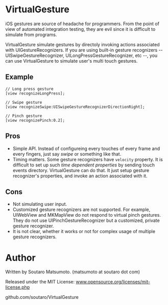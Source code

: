 # VirtualGesture

iOS gestures are source of headache for programmers. From the point of
view of automated integration testing, they are evil since it is
difficult to simulate from programs.

VirtualGesture simulate gestures by directoly invoking actions
associated with UIGestureRecognizers. If you are using built-in
gesture recognizers -- UISwipeGestureRecognizer,
UILongPressGestureRecognizer, etc --, you can use VirtualGesture to
simulate user's multi touch gestures.

## Example

    // Long press gesture
    [view recognizeLongPress];
    
    // Swipe gesture
    [view recognizeSwipe:UISwipeGestureRecognizerDirectionRight];
    
    // Pinch gesture
    [view recognizePinch:0.2];

## Pros

* Simple API. Instead of configureing every touches of every frame and
  every fingers, just say *swipe* or something like that.
* Timing matters. Some gesture recognizers have `velocity` property.
  It is difficult to set up such *time dependent properties* by
  sending touch events directory. VirtualGesture can do that. It just
  setup gesture recognizer's properties, and invoke an action
  associated with it.

## Cons

* Not simulating user input.
* Customized gesture recognizers are not supported. For example,
  UIWebView and MKMapView do not respond to virtual pinch gestures.
  They do not use UIPinchGestureRecognizer but a customized, private
  gesture recognizer.
* It is not clear, whether it works or not for complex usage of
  multiple gesture recognizers.

# Author

Written by Soutaro Matsumoto. (matsumoto at soutaro dot com)

Released under the MIT License: www.opensource.org/licenses/mit-license.php

github.com/soutaro/VirtualGesture

